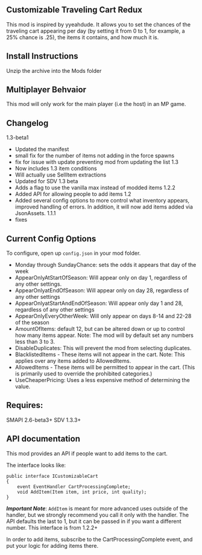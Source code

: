 ﻿##  Customizable Traveling Cart Redux

This mod is inspired by yyeahdude. It allows you to set the chances of the traveling cart appearing per day (by setting it from 0 to 1, for example, a 25% chance is .25), the items it contains, and how much it is. 

## Install Instructions
Unzip the archive into the Mods folder

## Multiplayer Behvaior
This mod will only work for the main player (i.e the host) in an MP game. 

## Changelog
1.3-beta1
- Updated the manifest
- small fix for the number of items not adding in the force spawns
- fix for issue with update preventing mod from updating the list
1.3
- Now includes 1.3 item conditions
- Will actually use SellItem extractions
- Updated for SDV 1.3 beta
- Adds a flag to use the vanilla max instead of modded items
1.2.2 
- Added API for allowing people to add items
1.2
- Added several config options to more control what inventory appears, improved handling of errors. In addition, it will now add items added via JsonAssets.
1.1.1
- fixes

## Current Config Options
To configure, open up `config.json` in your mod folder.

- Monday through SundayChance: sets the odds it appears that day of the week
- AppearOnlyAtStartOfSeason: Will appear only on day 1, regardless of any other settings.
- AppearOnlyatEndOfSeason: Will appear only on day 28, regardless of any other settings
- AppearOnlyatStartAndEndOfSeason: Will appear only day 1 and 28, regardless of any other settings
- AppearOnlyEveryOtherWeek: Will only appear on days 8-14 and 22-28 of the season
- AmountOfItems: default 12, but can be altered down or up to control how many items appear. Note: The mod will by default set any numbers less than 3 to 3.
- DisableDuplicates: This will prevent the mod from selecting duplicates.
- BlacklistedItems - These items will not appear in the cart. Note: This applies over any items added to AllowedItems.
- AllowedItems - These items will be permitted to appear in the cart. (This is primarily used to override the prohibited categories.)
- UseCheaperPricing: Uses a less expensive method of determining the value.

## Requires:
SMAPI 2.6-beta3+
SDV 1.3.3+

## API documentation

This mod provides an API if people want to add items to the cart. 

The interface looks like:

    public interface ICustomizableCart
    {
        event EventHandler CartProcessingComplete;
        void AddItem(Item item, int price, int quality);
    }


***Important Note***: `AddItem` is meant for more advanced uses outside of the handler, but we strongly recommend you call it only with the handler.
The API defaults the last to 1, but it can be passed in if you want a different number. This interface is from 1.2.2+

In order to add items, subscribe to the CartProcessingComplete event, and put your logic for adding items there. 